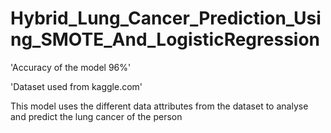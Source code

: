 # Hybrid_Lung_Cancer_Prediction_Using_SMOTE_And_LogisticRegression


'Accuracy of the model 96%'

'Dataset used from kaggle.com'

This model uses the different data attributes from the dataset to analyse and predict the lung cancer of the person
